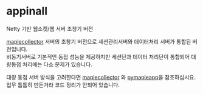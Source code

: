 # appinall
Netty 기반 웹소켓/웹 서버 초창기 버전

[maplecollector](https://github.com/icocoza/maplecollector.git) 서버의 초창기 버전으로 세션관리서버와 데이터처리 서버가 통합된 버전입니다.\
비동기서버로 기본적인 동접 성능을 제공하지만 세션단과 데이터 처리단이 통합되어 대량동접 처리에는 다소 문제가 있습니다. 

대량 동접 서버 방식을 고려한다면 [maplecollector](https://github.com/icocoza/maplecollector.git) 와 [pymapleapp](https://github.com/icocoza/pymapleapp.git)을 참조하십시요.\
업무 틈틈히 만든거라 코드 정리가 안되어 있습니다.
